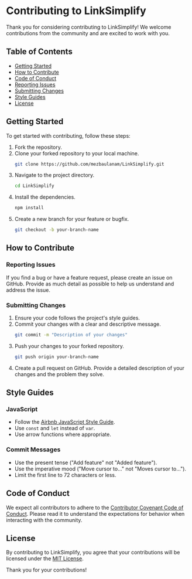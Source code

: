 # Contributing to LinkSimplify

Thank you for considering contributing to LinkSimplify! We welcome contributions from the community and are excited to work with you.

## Table of Contents

- [Getting Started](#getting-started)
- [How to Contribute](#how-to-contribute)
- [Code of Conduct](#code-of-conduct)
- [Reporting Issues](#reporting-issues)
- [Submitting Changes](#submitting-changes)
- [Style Guides](#style-guides)
- [License](#license)

## Getting Started

To get started with contributing, follow these steps:

1. Fork the repository.
2. Clone your forked repository to your local machine.
    ```sh
    git clone https://github.com/mezbaulanam/LinkSimplify.git
    ```
3. Navigate to the project directory.
    ```sh
    cd LinkSimplify
    ```
4. Install the dependencies.
    ```sh
    npm install
    ```
5. Create a new branch for your feature or bugfix.
    ```sh
    git checkout -b your-branch-name
    ```

## How to Contribute

### Reporting Issues

If you find a bug or have a feature request, please create an issue on GitHub. Provide as much detail as possible to help us understand and address the issue.

### Submitting Changes

1. Ensure your code follows the project's style guides.
2. Commit your changes with a clear and descriptive message.
    ```sh
    git commit -m "Description of your changes"
    ```
3. Push your changes to your forked repository.
    ```sh
    git push origin your-branch-name
    ```
4. Create a pull request on GitHub. Provide a detailed description of your changes and the problem they solve.

## Style Guides

### JavaScript

- Follow the [Airbnb JavaScript Style Guide](https://github.com/airbnb/javascript).
- Use `const` and `let` instead of `var`.
- Use arrow functions where appropriate.

### Commit Messages

- Use the present tense ("Add feature" not "Added feature").
- Use the imperative mood ("Move cursor to..." not "Moves cursor to...").
- Limit the first line to 72 characters or less.

## Code of Conduct

We expect all contributors to adhere to the [Contributor Covenant Code of Conduct](https://www.contributor-covenant.org/version/2/0/code_of_conduct/). Please read it to understand the expectations for behavior when interacting with the community.

## License

By contributing to LinkSimplify, you agree that your contributions will be licensed under the [MIT License](LICENSE).

Thank you for your contributions!
